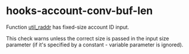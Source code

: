 # hooks-account-conv-buf-len

Function [util_raddr](https://xrpl-hooks.readme.io/v2.0/reference/util_raddr) has fixed-size account ID input.

This check warns unless the correct size is passed in the input size parameter (if it's specified by a constant - variable parameter is ignored).
